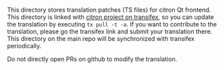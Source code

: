 This directory stores translation patches (TS files) for citron Qt frontend. This directory is linked with [citron project on transifex](https://www.transifex.com/citron-emulator/citron), so you can update the translation by executing `tx pull -t -a`. If you want to contribute to the translation, please go the transifex link and submit your translation there. This directory on the main repo will be synchronized with transifex periodically.

Do not directly open PRs on github to modify the translation.
